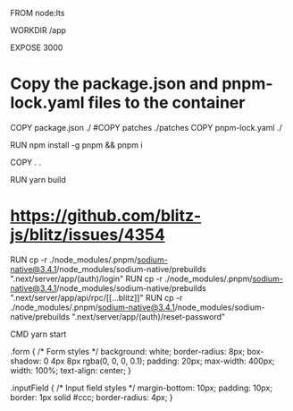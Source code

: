FROM node:lts

WORKDIR /app

EXPOSE 3000

# Copy the package.json and pnpm-lock.yaml files to the container
COPY package.json ./
#COPY patches ./patches
COPY pnpm-lock.yaml ./

RUN npm install -g pnpm && pnpm i

COPY . .

RUN yarn build

# https://github.com/blitz-js/blitz/issues/4354
RUN cp -r ./node_modules/.pnpm/sodium-native@3.4.1/node_modules/sodium-native/prebuilds ".next/server/app/(auth)/login"
RUN cp -r ./node_modules/.pnpm/sodium-native@3.4.1/node_modules/sodium-native/prebuilds ".next/server/app/api/rpc/[[...blitz]]"
RUN cp -r ./node_modules/.pnpm/sodium-native@3.4.1/node_modules/sodium-native/prebuilds ".next/server/app/(auth)/reset-password"

CMD yarn start

.form {
  /* Form styles */
  background: white;
  border-radius: 8px;
  box-shadow: 0 4px 8px rgba(0, 0, 0, 0.1);
  padding: 20px;
  max-width: 400px;
  width: 100%;
  text-align: center;
}

.inputField {
  /* Input field styles */
  margin-bottom: 10px;
  padding: 10px;
  border: 1px solid #ccc;
  border-radius: 4px;
}